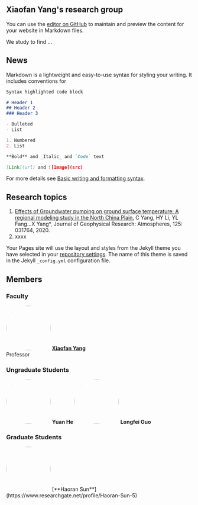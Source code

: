## Xiaofan Yang's research group

You can use the [editor on GitHub](https://github.com/geo-hy/Xflow.io/edit/gh-pages/index.md) to maintain and preview the content for your website in Markdown files.

We study to find ...

## News

Markdown is a lightweight and easy-to-use syntax for styling your writing. It includes conventions for

```markdown
Syntax highlighted code block

# Header 1
## Header 2
### Header 3

- Bulleted
- List

1. Numbered
2. List

**Bold** and _Italic_ and `Code` text

[Link](url) and ![Image](src)
```

For more details see [Basic writing and formatting syntax](https://docs.github.com/en/github/writing-on-github/getting-started-with-writing-and-formatting-on-github/basic-writing-and-formatting-syntax).

## Research topics

1. [Effects of Groundwater pumping on ground surface temperature: A regional modeling study in the North China Plain.](https://agupubs.onlinelibrary.wiley.com/doi/10.1029/2019JD031764) C Yang, HY Li, YL Fang...X Yang*, Journal of Geophysical Research: Atmospheres, 125: 031764, 2020.
2. xxxx

Your Pages site will use the layout and styles from the Jekyll theme you have selected in your [repository settings](https://github.com/geo-hy/Xflow.io/settings/pages). The name of this theme is saved in the Jekyll `_config.yml` configuration file.

## Members
### Faculty
<img src="https://user-images.githubusercontent.com/67816939/142964606-b0c3fdf5-109f-4d39-b418-cc40ab51b290.png" height="120px" style="border-radius:50%"> [**Xiaofan Yang**](https://geot.bnu.edu.cn/Public/htm/news/5/372.html)<br />Professor

### Ungraduate Students

<img src="https://user-images.githubusercontent.com/67816939/142962803-92d1de29-4b94-4a2e-868c-9b3539f82a7a.png" height="120px" style="border-radius:50%" > **Yuan He**  <img src="https://user-images.githubusercontent.com/67816939/142962859-ca80965e-7ed9-460d-95d6-78ee70f57de6.png" height="120px" style="border-radius:50%" > **Longfei Guo**

### Graduate Students

<img src="https://user-images.githubusercontent.com/67816939/142965680-8b764bcd-2a85-4e32-9313-e858cd953cff.png" height="120px" style="border-radius:50%" >
[**Haoran Sun**](https://www.researchgate.net/profile/Haoran-Sun-5)
